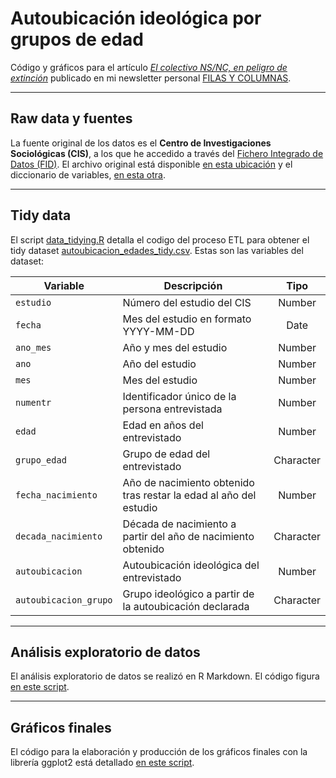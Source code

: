 # Autoubicación ideológica por grupos de edad

Código y gráficos para el artículo [*El colectivo NS/NC, en peligro de extinción*](https://filasycolumnas.substack.com/p/el-colectivo-nsnc-en-peligro-de-extincion) publicado en mi newsletter personal [FILAS Y COLUMNAS](https://filasycolumnas.substack.com/).

---

## Raw data y fuentes

La fuente original de los datos es el **Centro de Investigaciones Sociológicas (CIS)**, a los que he accedido a través del [Fichero Integrado de Datos (FID)](http://analisis.cis.es/fid/fid.jsp). El archivo original está disponible [en esta ubicación](data/raw/FID_2264.txt) y el diccionario de variables, [en esta otra](data/dictionaries/FID_2264_STR.txt).

---

## Tidy data

El script [data_tidying.R](scripts/data_tidying.R) detalla el codigo del proceso ETL para obtener el tidy dataset [autoubicacion_edades_tidy.csv](data/tidy/autoubicacion_edades_tidy.csv). Estas son las variables del dataset:

Variable|Descripción|Tipo
----|-----------|:--:
`estudio`|Número del estudio del CIS|Number
`fecha`|Mes del estudio en formato YYYY-MM-DD|Date
`ano_mes`|Año y mes del estudio|Number
`ano`|Año del estudio|Number
`mes`|Mes del estudio|Number
`numentr`|Identificador único de la persona entrevistada|Number
`edad`|Edad en años del entrevistado|Number
`grupo_edad`|Grupo de edad del entrevistado|Character
`fecha_nacimiento`|Año de nacimiento obtenido tras restar la edad al año del estudio|Number
`decada_nacimiento`|Década de nacimiento a partir del año de nacimiento obtenido|Character
`autoubicacion`|Autoubicación ideológica del entrevistado|Number
`autoubicacion_grupo`|Grupo ideológico a partir de la autoubicación declarada|Character

---

## Análisis exploratorio de datos

El análisis exploratorio de datos se realizó en R Markdown. El código figura [en este script](scripts/exploratory_data_analysis.Rmd).

---

## Gráficos finales

El código para la elaboración y producción de los gráficos finales con la librería ggplot2 está detallado [en este script](scripts/graficos_definitivos.R).

